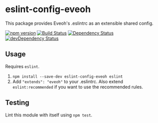# eslint-config-eveoh

This package provides Eveoh's .eslintrc as an extensible shared config.

[![npm version](https://badge.fury.io/js/eslint-config-eveoh.svg)](http://badge.fury.io/js/eslint-config-eveoh)
[![Build Status](https://travis-ci.org/eveoh/eslint-config-eveoh.svg?branch=master)](https://travis-ci.org/eveoh/eslint-config-eveoh)
[![Dependency Status](https://david-dm.org/eveoh/eslint-config-eveoh.svg)](https://david-dm.org/eveoh/eslint-config-eveoh)
[![devDependency Status](https://david-dm.org/eveoh/eslint-config-eveoh/dev-status.svg)](https://david-dm.org/eveoh/eslint-config-eveoh#info=devDependencies)

## Usage

Requires `eslint`.

1. `npm install --save-dev eslint-config-eveoh eslint`
2. Add `"extends": "eveoh"` to your .eslintrc. Also extend `eslint:recommended` if you want to use the recommended 
rules. 

## Testing

Lint this module with itself using `npm test`.